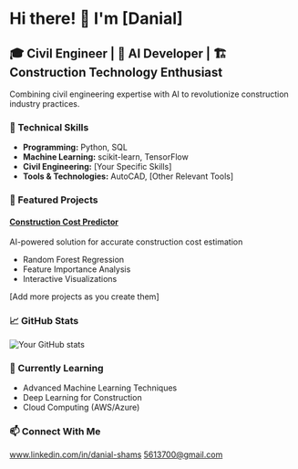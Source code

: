 # Hi there! 👋 I'm [Danial]

## 🎓 Civil Engineer | 🤖 AI Developer | 🏗️ Construction Technology Enthusiast

Combining civil engineering expertise with AI to revolutionize construction industry practices.

### 🔧 Technical Skills
- **Programming:** Python, SQL
- **Machine Learning:** scikit-learn, TensorFlow
- **Civil Engineering:** [Your Specific Skills]
- **Tools & Technologies:** AutoCAD, [Other Relevant Tools]

### 🚀 Featured Projects

#### [Construction Cost Predictor](https://github.com/Dania1619/construction-cost-predictor)
AI-powered solution for accurate construction cost estimation
- Random Forest Regression
- Feature Importance Analysis
- Interactive Visualizations

[Add more projects as you create them]

### 📈 GitHub Stats
![Your GitHub stats](https://github-readme-stats.vercel.app/api?username=Dania1619&show_icons=true&theme=radical)

### 🌱 Currently Learning
- Advanced Machine Learning Techniques
- Deep Learning for Construction
- Cloud Computing (AWS/Azure)

### 📫 Connect With Me
www.linkedin.com/in/danial-shams
5613700@gmail.com
